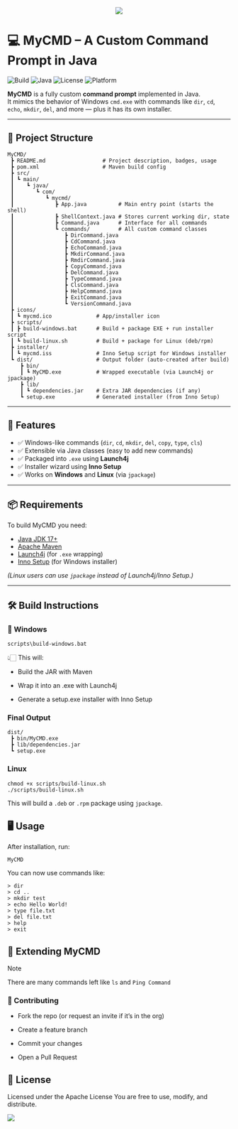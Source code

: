 <p align="center"><a name="readme-top"></a>
  <img src="https://capsule-render.vercel.app/api?type=waving&color=gradient&text=💻+Java+CMD&height=100&section=header"/>

</p>

# 💻 MyCMD – A Custom Command Prompt in Java

![Build](https://img.shields.io/badge/build-passing-brightgreen)
![Java](https://img.shields.io/badge/java-17+-blue)
![License](https://img.shields.io/badge/license-Apache-orange)
![Platform](https://img.shields.io/badge/platform-Windows%20%7C%20Linux-lightgrey)

**MyCMD** is a fully custom **command prompt** implemented in Java.  
It mimics the behavior of Windows `cmd.exe` with commands like `dir`, `cd`, `echo`, `mkdir`, `del`, and more — plus it has its own installer.

---

## 📂 Project Structure
```
MyCMD/
 ┣ README.md                  # Project description, badges, usage
 ┣ pom.xml                    # Maven build config
 ┣ src/
 ┃ ┗ main/
 ┃    ┗ java/
 ┃       ┗ com/
 ┃          ┗ mycmd/
 ┃             ┣ App.java          # Main entry point (starts the shell)
 ┃             ┣ ShellContext.java # Stores current working dir, state
 ┃             ┣ Command.java      # Interface for all commands
 ┃             ┗ commands/         # All custom command classes
 ┃                ┣ DirCommand.java
 ┃                ┣ CdCommand.java
 ┃                ┣ EchoCommand.java
 ┃                ┣ MkdirCommand.java
 ┃                ┣ RmdirCommand.java
 ┃                ┣ CopyCommand.java
 ┃                ┣ DelCommand.java
 ┃                ┣ TypeCommand.java
 ┃                ┣ ClsCommand.java
 ┃                ┣ HelpCommand.java
 ┃                ┣ ExitCommand.java
 ┃                ┗ VersionCommand.java
 ┣ icons/
 ┃ ┗ mycmd.ico              # App/installer icon
 ┣ scripts/
 ┃ ┣ build-windows.bat      # Build + package EXE + run installer script
 ┃ ┗ build-linux.sh         # Build + package for Linux (deb/rpm)
 ┣ installer/
 ┃ ┗ mycmd.iss              # Inno Setup script for Windows installer
 ┗ dist/                    # Output folder (auto-created after build)
    ┣ bin/
    ┃ ┗ MyCMD.exe           # Wrapped executable (via Launch4j or jpackage)
    ┣ lib/
    ┃ ┗ dependencies.jar    # Extra JAR dependencies (if any)
    ┗ setup.exe             # Generated installer (from Inno Setup)
```


---

## 🚀 Features

- ✅ Windows-like commands (`dir`, `cd`, `mkdir`, `del`, `copy`, `type`, `cls`)  
- ✅ Extensible via Java classes (easy to add new commands)  
- ✅ Packaged into `.exe` using **Launch4j**  
- ✅ Installer wizard using **Inno Setup**  
- ✅ Works on **Windows** and **Linux** (via `jpackage`)  

---

## 📦 Requirements

To build MyCMD you need:

- [Java JDK 17+](https://adoptium.net/)  
- [Apache Maven](https://maven.apache.org/)  
- [Launch4j](https://launch4j.sourceforge.net/) (for `.exe` wrapping)  
- [Inno Setup](https://jrsoftware.org/isinfo.php) (for Windows installer)  

*(Linux users can use `jpackage` instead of Launch4j/Inno Setup.)*

---

## 🛠️ Build Instructions

### 🔹 Windows
```bash
scripts\build-windows.bat
```
👆🏻 This will:

- Build the JAR with Maven

- Wrap it into an .exe with Launch4j

- Generate a setup.exe installer with Inno Setup

### Final Output 
```
dist/
 ┣ bin/MyCMD.exe
 ┣ lib/dependencies.jar
 ┗ setup.exe
```
### Linux 
```
chmod +x scripts/build-linux.sh
./scripts/build-linux.sh
```
This will build a `.deb` or `.rpm` package using `jpackage`.

## 🖥️ Usage

After installation, run:
```
MyCMD
```

You can now use commands like:
```
> dir
> cd ..
> mkdir test
> echo Hello World!
> type file.txt
> del file.txt
> help
> exit
```

## 🧩 Extending MyCMD
> [!NOTE]
> There are many commands left like `ls` and `Ping Command`

### 🤝 Contributing

- Fork the repo (or request an invite if it’s in the org)

- Create a feature branch

- Commit your changes

- Open a Pull Request

## 📜 License

Licensed under the Apache License
You are free to use, modify, and distribute.


 <img src="https://capsule-render.vercel.app/api?type=waving&color=gradient&customColorList=6,11,20&height=120&section=footer&text=Java,%20Java,%20and%20My%20Java&fontSize=20&fontColor=fff&animation=twinkling"/>
